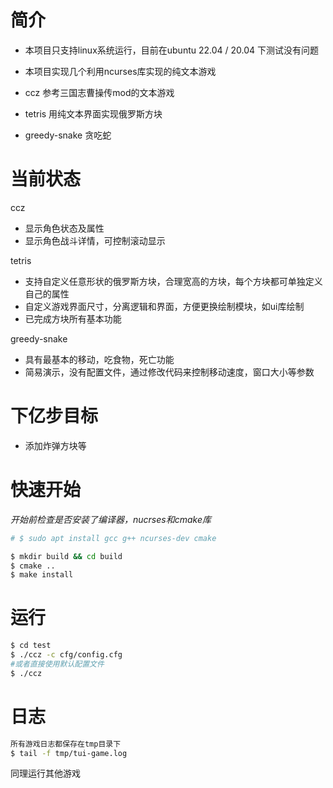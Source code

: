 # 简介
- 本项目只支持linux系统运行，目前在ubuntu 22.04 / 20.04 下测试没有问题
- 本项目实现几个利用ncurses库实现的纯文本游戏

- ccz 参考三国志曹操传mod的文本游戏
- tetris 用纯文本界面实现俄罗斯方块
- greedy-snake 贪吃蛇

# 当前状态
ccz
- 显示角色状态及属性
- 显示角色战斗详情，可控制滚动显示

tetris
- 支持自定义任意形状的俄罗斯方块，合理宽高的方块，每个方块都可单独定义自己的属性
- 自定义游戏界面尺寸，分离逻辑和界面，方便更换绘制模块，如ui库绘制
- 已完成方块所有基本功能

greedy-snake
- 具有最基本的移动，吃食物，死亡功能
- 简易演示，没有配置文件，通过修改代码来控制移动速度，窗口大小等参数
# 下亿步目标
- 添加炸弹方块等

# 快速开始  
*开始前检查是否安装了编译器，nucrses和cmake库*
```bash
# $ sudo apt install gcc g++ ncurses-dev cmake

$ mkdir build && cd build
$ cmake ..
$ make install
```
# 运行
```bash
$ cd test
$ ./ccz -c cfg/config.cfg
#或者直接使用默认配置文件 
$ ./ccz
```
# 日志
```bash
所有游戏日志都保存在tmp目录下
$ tail -f tmp/tui-game.log
```
同理运行其他游戏